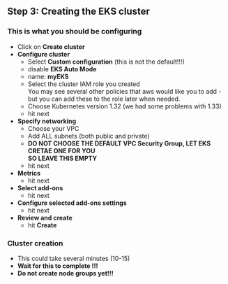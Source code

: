 ## Step 3: Creating the EKS cluster

### This is what you should be configuring

- Click on **Create cluster**
- **Configure cluster**
  - Select **Custom configuration** (this is not the default!!!)
  - disable **EKS Auto Mode**
  - name: **myEKS**
  - Select the cluster IAM role you created  
  You may see several other policies that aws would like you to add - but you can add these to the role later when needed.
  - Choose Kubernetes version 1.32 (we had some problems with 1.33)
  - hit next
- **Specify networking**
  - Choose your VPC
  - Add ALL subnets (both public and private)
  - **DO NOT CHOOSE THE DEFAULT VPC Security Group, LET EKS CRETAE ONE FOR YOU**  
  **SO LEAVE THIS EMPTY**
  - hit next
- **Metrics**
  - hit next
- **Select add-ons**
  - hit next
- **Configure selected add-ons settings**
  - hit next
- **Review and create**
  - hit **Create**

### Cluster creation

- This could take several minutes (10-15)
- **Wait for this to complete !!!**  
- **Do not create node groups yet!!!**


